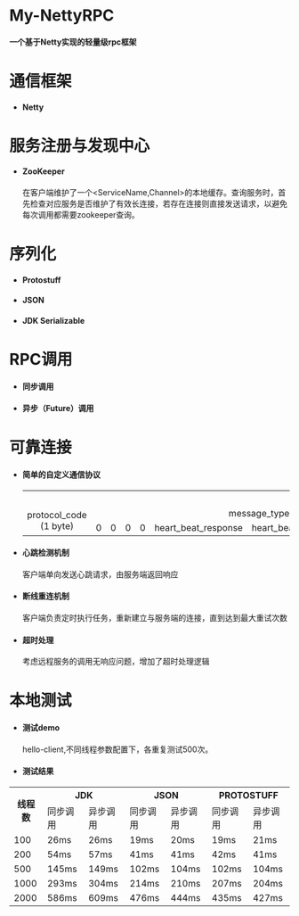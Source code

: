 # My-NettyRPC

#### 一个基于Netty实现的轻量级rpc框架

# 通信框架
- #### Netty

# 服务注册与发现中心
- #### ZooKeeper
  在客户端维护了一个<ServiceName,Channel>的本地缓存。查询服务时，首先检查对应服务是否维护了有效长连接，若存在连接则直接发送请求，以避免每次调用都需要zookeeper查询。

# 序列化

- #### Protostuff
- #### JSON
- #### JDK Serializable

# RPC调用

- #### 同步调用
- #### 异步（Future）调用

# 可靠连接

- #### 简单的自定义通信协议

  <table>
       <tr>
          <th colspan="21" rowspan="1" align="center">protocol_headr(7 byte)</th>
      </tr>
      <tr>
          <td colspan="1" rowspan="2" align="center">protocol_code (1 byte)</td>
          <td colspan="8" rowspan="1" align="center">message_type (1 byte)</td>
          <td colspan="8" rowspan="1" align="center">serialization_type (1 byte)</td>
          <td colspan="4" rowspan="2" align="center">body_length (4 byte)</td>
      </tr>
      <tr>
          <td>0</td>
          <td>0</td>
          <td>0</td>
          <td>0</td>
          <td>heart_beat_response</td>
          <td>heart_beat_request</td>
          <td>rpc_response</td>
          <td>rpc_request</td>
          <td>0</td>
          <td>0</td>
          <td>0</td>
          <td>0</td>
          <td>0</td>
          <td>proto_stuff</td>
          <td>json</td>
          <td>jdk</td>
      </tr>
  </table>

- #### 心跳检测机制

  客户端单向发送心跳请求，由服务端返回响应

- #### 断线重连机制

  客户端负责定时执行任务，重新建立与服务端的连接，直到达到最大重试次数

- #### 超时处理

  考虑远程服务的调用无响应问题，增加了超时处理逻辑

# 本地测试

- #### 测试demo

  hello-client,不同线程参数配置下，各重复测试500次。

- #### 测试结果
<table>
    <tr>
        <th rowspan="2">线程数</th>
        <th colspan="2">JDK</th>
        <th colspan="2">JSON</th>
        <th colspan="2">PROTOSTUFF</th>
    </tr>
    <tr>
        <td>同步调用</td>
        <td>异步调用</td>
        <td>同步调用</td>
        <td>异步调用</td>
        <td>同步调用</td>
        <td>异步调用</td>
    </tr>
    <tr>
        <td>100</td>
        <td>26ms</td>
        <td>26ms</td>
        <td>19ms</td>
        <td>20ms</td>
        <td>19ms</td>
        <td>21ms</td>
    </tr>
    <tr>
        <td>200</td>
        <td>54ms</td>
        <td>57ms</td>
        <td>41ms</td>
        <td>41ms</td>
        <td>42ms</td>
        <td>41ms</td>
    </tr>
     <tr>
        <td>500</td>
        <td>145ms</td>
        <td>149ms</td>
        <td>102ms</td>
        <td>104ms</td>
        <td>102ms</td>
        <td>104ms</td>
    </tr>
     <tr>
        <td>1000</td>
        <td>293ms</td>
        <td>304ms</td>
        <td>214ms</td>
        <td>210ms</td>
        <td>207ms</td>
        <td>204ms</td>
    </tr>   
    <tr>
        <td>2000</td>
        <td>586ms</td>
        <td>609ms</td>
        <td>476ms</td>
        <td>444ms</td>
        <td>435ms</td>
        <td>427ms</td>
    </tr>  
</table>
